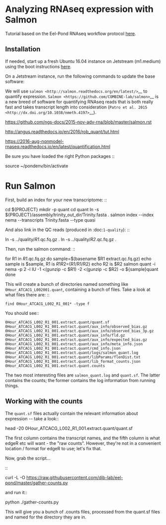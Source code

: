 # Analyzing RNAseq expression with Salmon

Tutorial based on the Eel-Pond RNAseq workflow protocol [here](http://eel-pond.readthedocs.io/en/latest/).

## Installation

If needed, start up a fresh Ubuntu 16.04 instance on Jetstream (m1.medium) using the boot instructions [here](jetstream/boot.html).

On a Jetstream instance, run the following commands to update the base
software:


We will use `salmon <http://salmon.readthedocs.org/en/latest/>`__ to
quantify expression. `Salmon
<https://github.com/COMBINE-lab/salmon>`__ is a new breed of software
for quantifying RNAseq reads that is both really fast and takes
transcript length into consideration (`Patro et al. 2015
<http://dx.doi.org/10.1038/nmeth.4197>`__).

https://github.com/ngs-docs/2015-nov-adv-rna/blob/master/salmon.rst

http://angus.readthedocs.io/en/2016/rob_quant/tut.html

https://2016-aug-nonmodel-rnaseq.readthedocs.io/en/latest/quantification.html

Be sure you have loaded the right Python packages
::

   source ~/pondenv/bin/activate

Run Salmon
==========

First, build an index for your new transcriptome:
::

   cd ${PROJECT}
   mkdir -p quant
   cd quant
   ln -s ${PROJECT}/assembly/trinity_out_dir/Trinity.fasta .
   salmon index --index nema --transcripts Trinity.fasta --type quasi

And also link in the QC reads (produced in :doc:`1-quality`):
::

   ln -s ../quality/*R1*.qc.fq.gz .
   ln -s ../quality/*R2*.qc.fq.gz .

Then, run the salmon command:
::

  for R1 in *R1*.qc.fq.gz
  do
    sample=$(basename $R1 extract.qc.fq.gz)
    echo sample is $sample, R1 is $R1
    R2=${R1/R1/R2}
    echo R2 is $R2
    salmon quant -i nema -p 2 -l IU -1 <(gunzip -c $R1) -2 <(gunzip -c $R2) -o ${sample}quant
  done

This will create a bunch of directories named something like
``0Hour_ATCACG_L002001.quant``, containing a bunch of files. Take a
look at what files there are:
::

    find 0Hour_ATCACG_L002_R1_001* -type f

You should see::

    0Hour_ATCACG_L002_R1_001.extract.quant/quant.sf
    0Hour_ATCACG_L002_R1_001.extract.quant/aux_info/observed_bias.gz
    0Hour_ATCACG_L002_R1_001.extract.quant/aux_info/observed_bias_3p.gz
    0Hour_ATCACG_L002_R1_001.extract.quant/aux_info/fld.gz
    0Hour_ATCACG_L002_R1_001.extract.quant/aux_info/expected_bias.gz
    0Hour_ATCACG_L002_R1_001.extract.quant/aux_info/meta_info.json
    0Hour_ATCACG_L002_R1_001.extract.quant/cmd_info.json
    0Hour_ATCACG_L002_R1_001.extract.quant/logs/salmon_quant.log
    0Hour_ATCACG_L002_R1_001.extract.quant/libParams/flenDist.txt
    0Hour_ATCACG_L002_R1_001.extract.quant/lib_format_counts.json
    0Hour_ATCACG_L002_R1_001.extract.quant.counts

The two most interesting files are ``salmon_quant.log`` and
``quant.sf``. The latter contains the counts; the former contains the
log information from running things.

Working with the counts
-----------------------

The ``quant.sf`` files actually contain the relevant information about
expression -- take a look::

   head -20 0Hour_ATCACG_L002_R1_001.extract.quant/quant.sf

The first column contains the transcript names, and the
fifth column is what edgeR etc will want - the "raw counts".
However, they're not in a convenient location / format for edgeR to use;
let's fix that.

Now, grab the script...

::

   curl -L -O https://raw.githubusercontent.com/dib-lab/eel-pond/master/gather-counts.py

and run it::

   python ./gather-counts.py

This will give you a bunch of .counts files, processed from the quant.sf files
and named for the directory they are in.
